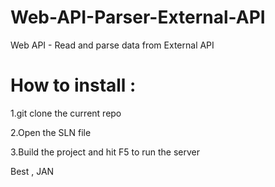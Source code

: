 # Web-API-Parser-External-API
Web API - Read and parse data from External API


# How to install : 

1.git clone the current repo

2.Open the SLN file 

3.Build the project and hit F5 to run the server


Best ,
JAN
